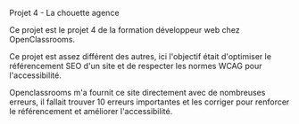 Projet 4 - La chouette agence

Ce projet est le projet 4 de la formation développeur web chez OpenClassrooms.

Ce projet est assez différent des autres, ici l'objectif était d'optimiser le référencement SEO d'un site et de respecter les normes WCAG pour l'accessibilité.

Openclassrooms m'a fournit ce site directement avec de nombreuses erreurs, il fallait trouver 10 erreurs importantes et les corriger pour renforcer le référencement et améliorer l'accessibilité.
